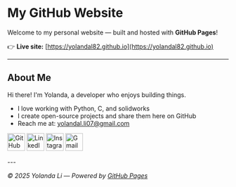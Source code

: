 # My GitHub Website

Welcome to my personal website — built and hosted with **GitHub Pages**!

👉 **Live site:** [https://yolandal82.github.io](https://yolandal82.github.io)

---

## About Me
Hi there! I'm Yolanda, a developer who enjoys building things.

- I love working with Python, C, and solidworks  
- I create open-source projects and share them here on GitHub  
- Reach me at: [yolandal.li07@gmail.com](mailto:yolandal.li07@gmail.com)


<p align="left">
  <a href="https://github.com/yolandal82"><img src="https://cdn.simpleicons.org/github/181717" width="40" height="40" alt="GitHub"/></a>
  <a href="https://www.linkedin.com/in/yolanda-li-b215a72b5/"><img src="https://img.icons8.com/ size=100&id=xuvGCOXi8Wyg&format=png&color=000000" width="40" height="40" alt="LinkedIn"/></a>
  <a href="https://instagram.com/yolanda.li"><img src="https://cdn.simpleicons.org/instagram/E4405F" width="40" height="40" alt="Instagram"/></a>
  <a href="mailto:yolandal.li07@gmail.com"><img src="https://cdn.simpleicons.org/gmail/EA4335" width="40" height="40" alt="Gmail"/></a>
</p>
---

_© 2025 Yolanda Li — Powered by [GitHub Pages](https://pages.github.com)_
